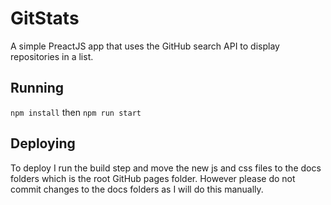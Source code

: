 # GitStats
A simple PreactJS app that uses the GitHub search API to display repositories in a list.

## Running
`npm install` then `npm run start`

## Deploying
To deploy I run the build step and move the new js and css files to the docs folders which is the root GitHub pages folder. However please do not commit changes to the docs folders as I will do this manually.
